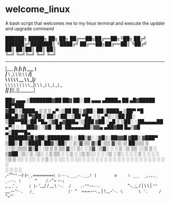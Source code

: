 # welcome_linux
A bash script that welcomes me to my linux terminal and execute the update and upgrade command


██████╗  █████╗ ██╗   ██╗
██╔══██╗██╔══██╗╚██╗ ██╔╝
██████╔╝███████║ ╚████╔╝ 
██╔══██╗██╔══██║  ╚██╔╝  
██║  ██║██║  ██║   ██║   
╚═╝  ╚═╝╚═╝  ╚═╝   ╚═╝ 

 _________  ___  ___  _______      
|\___   ___|\  \|\  \|\  ___ \     
\|___ \  \_\ \  \\\  \ \   __/|    
     \ \  \ \ \   __  \ \  \_|/__  
      \ \  \ \ \  \ \  \ \  \_|\ \ 
       \ \__\ \ \__\ \__\ \_______\
        \|__|  \|__|\|__|\|_______|
                                                                        

 ██▓   ▄▄▄     ▒███████▓██   ██▓    ██░ ██ ▄▄▄      ▄████▄  ██ ▄█▓█████ ██▀███  
▓██▒  ▒████▄   ▒ ▒ ▒ ▄▀░▒██  ██▒   ▓██░ ██▒████▄   ▒██▀ ▀█  ██▄█▒▓█   ▀▓██ ▒ ██▒
▒██░  ▒██  ▀█▄ ░ ▒ ▄▀▒░  ▒██ ██░   ▒██▀▀██▒██  ▀█▄ ▒▓█    ▄▓███▄░▒███  ▓██ ░▄█ ▒
▒██░  ░██▄▄▄▄██  ▄▀▒   ░ ░ ▐██▓░   ░▓█ ░██░██▄▄▄▄██▒▓▓▄ ▄██▓██ █▄▒▓█  ▄▒██▀▀█▄  
░██████▓█   ▓██▒███████▒ ░ ██▒▓░   ░▓█▒░██▓▓█   ▓██▒ ▓███▀ ▒██▒ █░▒████░██▓ ▒██▒
░ ▒░▓  ▒▒   ▓▒█░▒▒ ▓░▒░▒  ██▒▒▒     ▒ ░░▒░▒▒▒   ▓▒█░ ░▒ ▒  ▒ ▒▒ ▓░░ ▒░ ░ ▒▓ ░▒▓░
░ ░ ▒  ░▒   ▒▒ ░░▒ ▒ ░ ▒▓██ ░▒░     ▒ ░▒░ ░ ▒   ▒▒ ░ ░  ▒  ░ ░▒ ▒░░ ░  ░ ░▒ ░ ▒░
  ░ ░   ░   ▒  ░ ░ ░ ░ ░▒ ▒ ░░      ░  ░░ ░ ░   ▒  ░       ░ ░░ ░   ░    ░░   ░ 
    ░  ░    ░  ░ ░ ░    ░ ░         ░  ░  ░     ░  ░ ░     ░  ░     ░  ░  ░     
               ░        ░ ░                        ░                                                                                               
  _,-""`""-~`)
(`~_,=========\
 |---,___.-.__,\
 |        o     \ ___  _,,,,_     _.--.
  \      `^`    /`_.-"~      `~-;`     \
   \_      _  .'                 `,     |
     |`-                           \'__/ 
    /                      ,_       \  `'-. 
   /    .-""~~--.            `"-,   ;_    /
  |              \               \  | `""`
   \__.--'`"-.   /_               |'
              `"`  `~~~---..,     |
                             \ _.-'`-.
                              \       \
                               '.     /
                                 `"~"`
                                                 
